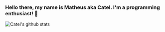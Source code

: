 ### Hello there, my name is Matheus aka Catel. I'm a programming enthusiast! 👋

![Catel's github stats](https://github-readme-stats.vercel.app/api?username=cateldev&show_icons=true&theme=dracula)

